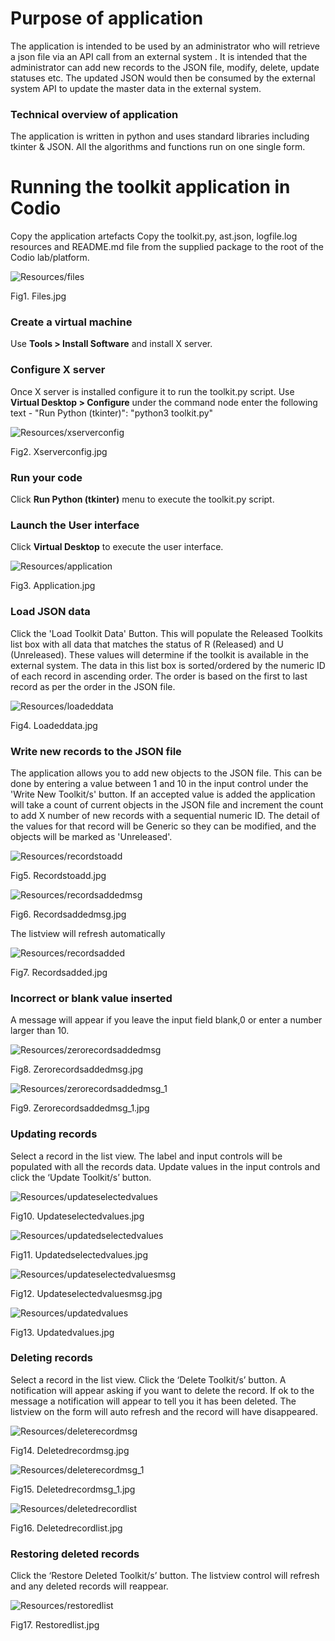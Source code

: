 # Purpose of application
The application is intended to be used by an administrator who will retrieve a json file via an API call from an external system .
It is intended that the administrator can add new records to the JSON file, modify, delete, update statuses etc.
The updated JSON would then be consumed by the external system API to update the master data in the external system.

### Technical overview of application
The application is written in python and uses standard libraries including tkinter & JSON. All the algorithms and functions run on one single form.

# Running the toolkit application in Codio
Copy the application artefacts
Copy the toolkit.py, ast.json, logfile.log resources and README.md file from the supplied package to the root of the Codio lab/platform.

![Resources/files](Resources/files.JPG)

Fig1. Files.jpg

### Create a virtual machine
Use **Tools > Install Software** and install X server.

### Configure X server
Once X server is installed configure it to run the toolkit.py script.
Use **Virtual Desktop > Configure** under the command node enter the following text - "Run Python (tkinter)": "python3 toolkit.py"

![Resources/xserverconfig](Resources/xserverconfig.JPG)

Fig2. Xserverconfig.jpg

### Run your code
Click **Run Python (tkinter)** menu to execute the toolkit.py script.

### Launch the User interface
Click **Virtual Desktop** to execute the user interface.

![Resources/application](Resources/application.JPG)

Fig3. Application.jpg

### Load JSON data
Click the 'Load Toolkit Data' Button.
This will populate the Released Toolkits list box with all data that matches the status of R (Released) and U (Unreleased).
These values will determine if the toolkit is available in the external system.
The data in this list box is sorted/ordered by the numeric ID of each record in ascending order. The order is based on the first to last
record as per the order in the JSON file.

![Resources/loadeddata](Resources/loadeddata.JPG)

Fig4. Loadeddata.jpg

### Write new records to the JSON file
The application allows you to add new objects to the JSON file. This can be done by entering a value between 1 and 10 in the input control
under the 'Write New Toolkit/s' button. If an accepted value is added the application will take a count of current objects in the JSON file and increment the count to add X number of new records with a sequential numeric ID. 
The detail of the values for that record will be Generic so they can be modified, and the objects will be marked as 'Unreleased'.

![Resources/recordstoadd](Resources/recordstoadd.JPG)

Fig5. Recordstoadd.jpg

![Resources/recordsaddedmsg](Resources/recordsaddedmsg.JPG)

Fig6. Recordsaddedmsg.jpg

The listview will refresh automatically

![Resources/recordsadded](Resources/recordsadded.JPG)

Fig7. Recordsadded.jpg

### Incorrect or blank value inserted
A message will appear if you leave the input field blank,0 or enter a number larger than 10.

![Resources/zerorecordsaddedmsg](Resources/zerorecordsaddedmsg.JPG)

Fig8. Zerorecordsaddedmsg.jpg

![Resources/zerorecordsaddedmsg_1](Resources/zerorecordsaddedmsg_1.JPG)

Fig9. Zerorecordsaddedmsg_1.jpg

### Updating records
Select a record in the list view. The label and input controls will be populated with all the records data. Update values in the input controls and click the ‘Update Toolkit/s’ button.

![Resources/updateselectedvalues](Resources/updateselectedvalues.JPG)

Fig10. Updateselectedvalues.jpg

![Resources/updatedselectedvalues](Resources/updatedselectedvalues.JPG)

Fig11. Updatedselectedvalues.jpg

![Resources/updateselectedvaluesmsg](Resources/updateselectedvaluesmsg.JPG)

Fig12. Updateselectedvaluesmsg.jpg

![Resources/updatedvalues](Resources/updatedvalues.JPG)

Fig13. Updatedvalues.jpg

### Deleting records
Select a record in the list view. Click the ‘Delete Toolkit/s’ button. A notification will appear asking if you want to delete the record. If ok to the message a notification will appear to tell you it has been deleted. The listview on the form will auto refresh and the record will have disappeared.

![Resources/deleterecordmsg](Resources/deleterecordmsg.JPG)

Fig14. Deletedrecordmsg.jpg

![Resources/deleterecordmsg_1](Resources/deleterecordmsg_1.JPG)

Fig15. Deletedrecordmsg_1.jpg

![Resources/deletedrecordlist](Resources/deletedrecordlist.JPG)

Fig16. Deletedrecordlist.jpg

### Restoring deleted records
Click the ‘Restore Deleted Toolkit/s’ button. The listview control will refresh and any deleted records will reappear.

![Resources/restoredlist](Resources/restoredlist.JPG)

Fig17. Restoredlist.jpg
